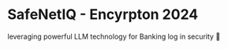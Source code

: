 <h1> SafeNetIQ - Encyrpton 2024 </h1>
leveraging powerful LLM technology for Banking log in security 🔐 

